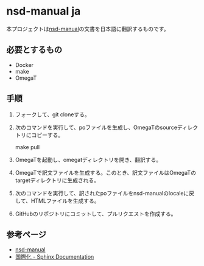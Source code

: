 # nsd-manual ja

本プロジェクトは[nsd-manual](https://github.com/NLnetLabs/nsd-manual)の文書を日本語に翻訳するものです。

## 必要とするもの

- Docker
- make
- OmegaT

## 手順

1. フォークして、git cloneする。
2. 次のコマンドを実行して、poファイルを生成し、OmegaTのsourceディレクトリにコピーする。

    make pull

3. OmegaTを起動し、omegatディレクトリを開き、翻訳する。
4. OmegaTで訳文ファイルを生成する。このとき、訳文ファイルはOmegaTのtargetディレクトリに生成される。
5. 次のコマンドを実行して、訳されたpoファイルをnsd-manualのlocaleに戻して、HTMLファイルを生成する。
6. GitHubのリポジトリにコミットして、プルリクエストを作成する。

## 参考ページ

- [nsd-manual](https://github.com/NLnetLabs/nsd-manual)
- [国際化 - Sphinx Documentation](https://www.sphinx-doc.org/ja/master/usage/advanced/intl.html)
